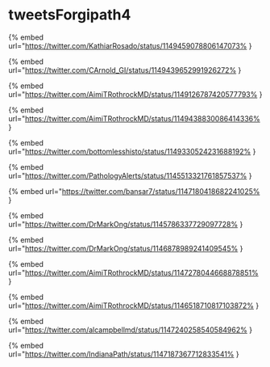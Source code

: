 # tweetsForgipath4

{% embed url="https://twitter.com/KathiarRosado/status/1149459078806147073% }

{% embed url="https://twitter.com/CArnold_GI/status/1149439652991926272% }

{% embed url="https://twitter.com/AimiTRothrockMD/status/1149126787420577793% }

{% embed url="https://twitter.com/AimiTRothrockMD/status/1149438830086414336% }

{% embed url="https://twitter.com/bottomlesshisto/status/1149330524231688192% }

{% embed url="https://twitter.com/PathologyAlerts/status/1145513321761857537% }

{% embed url="https://twitter.com/bansar7/status/1147180418682241025% }

{% embed url="https://twitter.com/DrMarkOng/status/1145786337729097728% }

{% embed url="https://twitter.com/DrMarkOng/status/1146878989241409545% }

{% embed url="https://twitter.com/AimiTRothrockMD/status/1147278044668878851% }

{% embed url="https://twitter.com/AimiTRothrockMD/status/1146518710817103872% }

{% embed url="https://twitter.com/alcampbellmd/status/1147240258540584962% }

{% embed url="https://twitter.com/IndianaPath/status/1147187367712833541% }

